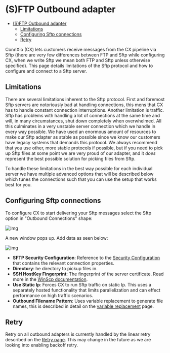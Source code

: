 # (S)FTP Outbound adapter

- [(S)FTP Outbound adapter](#sftp-outbound-adapter)
  - [Limitations](#limitations)
  - [Configuring Sftp connections](#configuring-sftp-connections)
  - [Retry](#retry)

ConnXio (CX) lets customers receive messages from the CX pipeline via Sftp (there are very few differences between FTP and Sftp while configuring CX, when we write Sftp we mean both FTP and Sftp unless otherwise specified). This page details limitations of the Sftp protocol and how to configure and connect to a Sftp server.

## Limitations

There are several limitations inherent to the Sftp protocol. First and foremost Sftp servers are notoriously bad at handling connections, this mens that CX has to handle constant connection interruptions. Another limitation is traffic. Sftp has problems with handling a lot of connections at the same time and will, in many circumstances, shut down completely when overwhelmed. All this culminates in a very unstable server connection which we handle in every way possible. We have used an enormous amount of resources to make our Sftp adapter as stable as possible since we know our customers have legacy systems that demands this protocol. We always recommend that you use other, more stable protocols if possible, but if you need to pick up Sftp files at some point we are very proud of our adapter, and it *does* represent the best possible solution for picking files from Sftp.

To handle these limitations in the best way possible for each individual server we have multiple advanced options that will be described below which tunes the connections such that you can use the setup that works best for you.

## Configuring Sftp connections

To configure CX to start delivering your Sftp messages select the Sftp option in "Outbound Connections" shape:

![img](https://cmhpictsa.blob.core.windows.net/pictures/Outbound%20adapter%20menu.PNG?sv=2020-08-04&st=2021-11-08T12%3A31%3A58Z&se=2040-11-09T12%3A31%3A00Z&sr=b&sp=r&sig=a6JtbEkJT287%2BgNvJN3pR5fpONaBX6eyXHeDQS%2FD5cs%3D)

A new window pops up. Add data as seen below:

![img](https://cmhpictsa.blob.core.windows.net/pictures/Sftp%20outbound%20config.png?sv=2020-08-04&st=2022-01-11T09%3A36%3A18Z&se=2040-01-12T09%3A36%3A00Z&sr=b&sp=r&sig=4nXP2spsPsh59JDs7GprAvoloBNRGiIRTge7c5pXyy0%3D)

- **SFTP Security Configuration**: Reference to the [Security Configuration](/Documentation/Security/Security%20Configurations.md) that contains the relevant connection properties.
- **Directory**: he directory to pickup files in.
- **SSH HostKey Fingerprint**: The fingerprint of the server certificate. Read more in the [WinScp documentation](https://winscp.net/eng/docs/faq_hostkey).
- **Use Static Ip**: Forces CX to run Sftp traffic on static Ip. This uses a separately hosted functionality that limits parallelization and can effect performance on high traffic scenarios.
- **Outbound Filename Pattern**: Uses variable replacement to generate file names, this is described in detail on the [variable replacement](/Documentation/Transformation/Variable%20Replacement.md) page.

## Retry

Retry on all outbound adapters is currently handled by the linear retry described on the [Retry page](/Documentation/Retry.md). This may change in the future as we are looking into enabling backoff retry.
